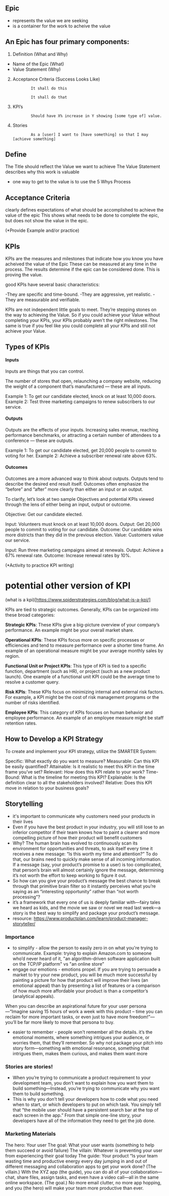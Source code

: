 ## Epic
- represents the value we are seeking
- is a container for the work to acheive the value

## An Epic has four primary components:

1. Definition (What and Why)
* Name of the Epic (What)
* Value Statement (Why)

2. Acceptance Criteria (Success Looks Like)

               It shall do this

               It shall do that

3. KPI’s

               Should have X% increase in Y showing [some type of] value.

4. Stories

               As a [user] I want to [have something] so that I may [achieve something]
               
 ## Define
 The Title should reflect the Value we want to achieve
 The Value Statement describes why this work is valuable
 - one way to get to the value is to use the 5 Whys Process

## Acceptance Criteria
clearly defines expectations of what should be accomplished to achieve the value of the epic
This shows what needs to be done to complete the epic, but does not show the value in the epic.  

(*Provide Example and/or practice)

## KPIs
KPIs are the measures and milestones that indicate how you know you have acheived the value of the Epic
These can be measured at any time in the process.  The results determine if the epic can be considered done.  This is proving the value.

good KPIs have several basic characteristics:

-They are specific and time-bound.
-They are aggressive, yet realistic.
-They are measurable and verifiable.

KPIs are not independent little goals to meet. They’re stepping stones on the way to achieving the Value.
So if you could achieve your Value without completing your KPIs, your KPIs probably aren’t the right milestones.
The same is true if you feel like you could complete all your KPIs and still not achieve your Value. 

## Types of KPIs
#### **Inputs**
Inputs are things that you can control.

The number of stores that open, relaunching a company website, reducing the weight of a component that’s manufactured — these are all inputs.

Example 1: To get our candidate elected, knock on at least 10,000 doors.
Example 2: Test three marketing campaigns to renew subscribers to our service.

#### **Outputs**
Outputs are the effects of your inputs. Increasing sales revenue, reaching performance benchmarks, or attracting a certain number of attendees to a conference — these are outputs.

Example 1: To get our candidate elected, get 20,000 people to commit to voting for her.
Example 2: Achieve a subscriber renewal rate above 63%.

#### **Outcomes**
Outcomes are a more advanced way to think about outputs. Outputs tend to describe the desired end result itself. Outcomes often emphasize the “before” and “after” more clearly than either an input or an output.

To clarify, let’s look at two sample Objectives and potential KPIs viewed through the lens of either being an input, output or outcome.

Objective: Get our candidate elected.

Input: Volunteers must knock on at least 10,000 doors.
Output: Get 20,000 people to commit to voting for our candidate.
Outcome: Our candidate wins more districts than they did in the previous election.
Value: Customers value our service.

Input: Run three marketing campaigns aimed at renewals.
Output: Achieve a 67% renewal rate.
Outcome: Increase renewal rates by 10%.

(*Activity to practice KPI writing)

# potential other version of KPI 
(what is a kpi)[https://www.spiderstrategies.com/blog/what-is-a-kpi/]

KPIs are tied to strategic outcomes. Generally, KPIs can be organized into these broad categories:

**Strategic KPIs**: These KPIs give a big-picture overview of your company’s performance. An example might be your overall market share.

**Operational KPIs**: These KPIs focus more on specific processes or efficiencies and tend to measure performance over a shorter time frame. An example of an operational measure might be your average monthly sales by region.

**Functional Unit or Project KPIs**: This type of KPI is tied to a specific function, department (such as HR), or project (such as a new product launch). One example of a functional unit KPI could be the average time to resolve a customer query.

**Risk KPIs**: These KPIs focus on minimizing internal and external risk factors. For example, a KPI might be the cost of risk management programs or the number of risks identified.

**Employee KPIs**: This category of KPIs focuses on human behavior and employee performance. An example of an employee measure might be staff retention rates.

## How to Develop a KPI Strategy
To create and implement your KPI strategy, utilize the SMARTER System:

Specific: What exactly do you want to measure?
Measurable: Can this KPI be easily quantified?
Attainable: Is it realistic to meet this KPI in the time frame you’ve set?
Relevant: How does this KPI relate to your work?
Time-Bound: What is the timeline for meeting this KPI?
Explainable: Is the definition clear to all the stakeholders involved?
Relative: Does this KPI move in relation to your business goals?

## Storytelling
* it's important to communicate why customers need your products in their lives
* Even if you have the best product in your industry, you will still lose to an inferior competitor if their team knows how to paint a clearer and more compelling picture of how their product will benefit customers
* Why? The human brain has evolved to continuously scan its environment for opportunities and threats, to ask itself every time it receives a new message: “Is this worth my time and attention?” To do that, our brains need to quickly make sense of all incoming information. If a message (say, your product’s promise to a user) is too complicated, that person’s brain will almost certainly ignore the message, determining it’s not worth the effort to keep working to figure it out.
* So how can you give your product’s message the best chance to break through that primitive brain filter so it instantly perceives what you’re saying as an “interesting opportunity” rather than “not worth processing”?
* it’s a framework that every one of us is deeply familiar with—fairy tales we heard as kids, and the movie we saw or novel we read last week—a story is the best way to simplify and package your product’s message.
* resource: https://www.productplan.com/learn/product-manager-storyteller/

### Importance
* to simplify - allow the person to easily zero in on what you're trying to communicate. Example: trying to explain Amazon.com to someone who’d never heard of it, "an algorithm-driven software application built on the TCP/IP platform" vs "an online store”
* engage our emotions - emotions propel. If you are trying to persuade a market to try your new product, you will be much more successful by painting a picture for how that product will improve their lives (an emotional appeal) than by presenting a list of features or a comparison of how much more affordable your product is than a competitor’s (analytical appeals).

When you can describe an aspirational future for your user persona—“Imagine saving 15 hours of work a week with this product – time you can reclaim for more important tasks, or even just to have more freedom!”—you’ll be far more likely to move that persona to buy.
* easier to remember - people won't remember all the details. it’s the emotional moments, where something intrigues your audience, or worries them, that they’ll remember. So why not package your pitch into story form—something with emotional resonance, something that intrigues them, makes them curious, and makes them want more

### Stories are stories!
* When you’re trying to communicate a product requirement to your development team, you don’t want to explain how you want them to build something—Instead, you’re trying to communicate why you want them to build something.
* This is why you don’t tell your developers how to code what you need when to start, or which developers to put on which task. You simply tell that “the mobile user should have a persistent search bar at the top of each screen in the app.” From that simple one-line story, your developers have all of the information they need to get the job done.

### Marketing Materials
The hero: Your user
The goal: What your user wants (something to help them succeed or avoid failure)
The villain: Whatever is preventing your user from experiencing their goal today
The guide: Your product
“Is your team wasting time and productive energy every day jumping in and out of different messaging and collaboration apps to get your work done? (The villain.) With the XYZ app (the guide), you can do all of your collaboration—chat, share files, assign tasks, and even have a video call—all in the same online workspace. (The goal.) No more email clutter, no more app hopping, and you (the hero) will make your team more productive than ever.

